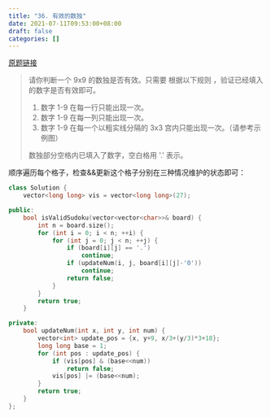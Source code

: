 ```yaml
---
title: "36. 有效的数独"
date: 2021-07-11T09:53:00+08:00
draft: false
categories: []
---
```


[原题链接](https://leetcode-cn.com/problems/valid-sudoku/)

> 请你判断一个 9x9 的数独是否有效。只需要 根据以下规则 ，验证已经填入的数字是否有效即可。
> 
> 1. 数字 1-9 在每一行只能出现一次。
> 2. 数字 1-9 在每一列只能出现一次。
> 3. 数字 1-9 在每一个以粗实线分隔的 3x3 宫内只能出现一次。（请参考示例图）
> 
> 数独部分空格内已填入了数字，空白格用 '.' 表示。

顺序遍历每个格子，检查&&更新这个格子分别在三种情况维护的状态即可：

```cpp
class Solution {
    vector<long long> vis = vector<long long>(27);

public:
    bool isValidSudoku(vector<vector<char>>& board) {
        int n = board.size();
        for (int i = 0; i < n; ++i) {
            for (int j = 0; j < n; ++j) {
                if (board[i][j] == '.')
                    continue;
                if (updateNum(i, j, board[i][j]-'0'))
                    continue;
                return false;
            }
        }
        return true;
    }

private:
    bool updateNum(int x, int y, int num) {
        vector<int> update_pos = {x, y+9, x/3+(y/3)*3+18};
        long long base = 1;
        for (int pos : update_pos) {
            if (vis[pos] & (base<<num))
                return false;
            vis[pos] |= (base<<num);
        }
        return true;
    }
};

```

